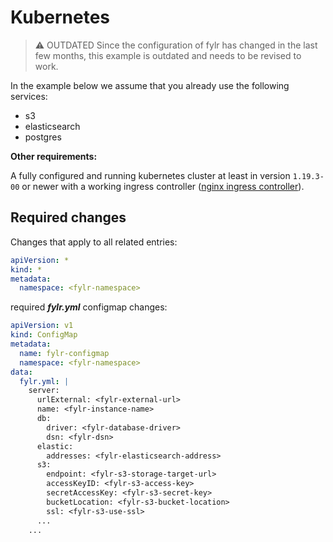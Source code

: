 # Kubernetes

> :warning: OUTDATED
> Since the configuration of fylr has changed in the last few months, this example is outdated and needs to be revised to work.

In the example below we assume that you already use the following services:

- s3
- elasticsearch
- postgres

**Other requirements:**

A fully configured and running kubernetes cluster at least in version `1.19.3-00` or newer with a working ingress controller ([nginx ingress controller](https://github.com/kubernetes/ingress-nginx)).

## Required changes

Changes that apply to all related entries:

```yml
apiVersion: *
kind: *
metadata:
  namespace: <fylr-namespace>
```

required ***fylr.yml*** configmap changes:

```yml
apiVersion: v1
kind: ConfigMap
metadata:
  name: fylr-configmap
  namespace: <fylr-namespace>
data:
  fylr.yml: |
    server:
      urlExternal: <fylr-external-url>
      name: <fylr-instance-name>
      db:
        driver: <fylr-database-driver>
        dsn: <fylr-dsn>
      elastic:
        addresses: <fylr-elasticsearch-address>
      s3:
        endpoint: <fylr-s3-storage-target-url>
        accessKeyID: <fylr-s3-access-key>
        secretAccessKey: <fylr-s3-secret-key>
        bucketLocation: <fylr-s3-bucket-location>
        ssl: <fylr-s3-use-ssl>
      ...
    ...
```
